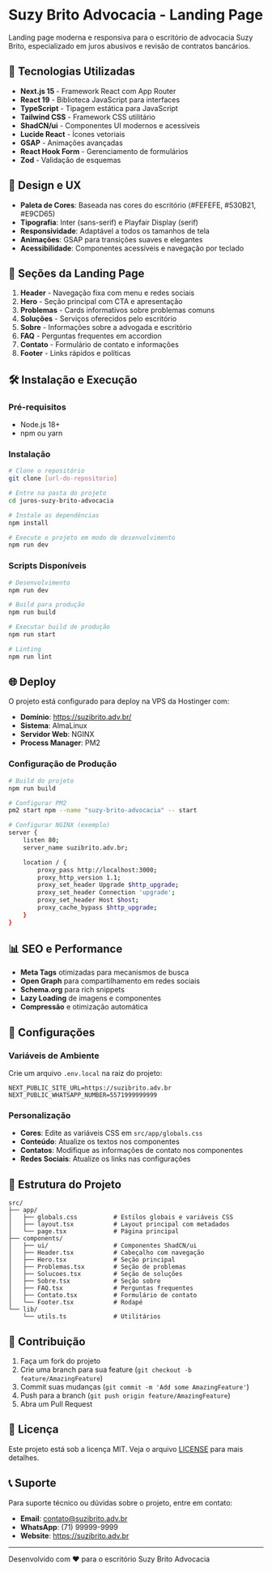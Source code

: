 # Suzy Brito Advocacia - Landing Page

Landing page moderna e responsiva para o escritório de advocacia Suzy Brito, especializado em juros abusivos e revisão de contratos bancários.

## 🚀 Tecnologias Utilizadas

- **Next.js 15** - Framework React com App Router
- **React 19** - Biblioteca JavaScript para interfaces
- **TypeScript** - Tipagem estática para JavaScript
- **Tailwind CSS** - Framework CSS utilitário
- **ShadCN/ui** - Componentes UI modernos e acessíveis
- **Lucide React** - Ícones vetoriais
- **GSAP** - Animações avançadas
- **React Hook Form** - Gerenciamento de formulários
- **Zod** - Validação de esquemas

## 🎨 Design e UX

- **Paleta de Cores**: Baseada nas cores do escritório (#FEFEFE, #530B21, #E9CD65)
- **Tipografia**: Inter (sans-serif) e Playfair Display (serif)
- **Responsividade**: Adaptável a todos os tamanhos de tela
- **Animações**: GSAP para transições suaves e elegantes
- **Acessibilidade**: Componentes acessíveis e navegação por teclado

## 📱 Seções da Landing Page

1. **Header** - Navegação fixa com menu e redes sociais
2. **Hero** - Seção principal com CTA e apresentação
3. **Problemas** - Cards informativos sobre problemas comuns
4. **Soluções** - Serviços oferecidos pelo escritório
5. **Sobre** - Informações sobre a advogada e escritório
6. **FAQ** - Perguntas frequentes em accordion
7. **Contato** - Formulário de contato e informações
8. **Footer** - Links rápidos e políticas

## 🛠️ Instalação e Execução

### Pré-requisitos

- Node.js 18+
- npm ou yarn

### Instalação

```bash
# Clone o repositório
git clone [url-do-repositorio]

# Entre na pasta do projeto
cd juros-suzy-brito-advocacia

# Instale as dependências
npm install

# Execute o projeto em modo de desenvolvimento
npm run dev
```

### Scripts Disponíveis

```bash
# Desenvolvimento
npm run dev

# Build para produção
npm run build

# Executar build de produção
npm run start

# Linting
npm run lint
```

## 🌐 Deploy

O projeto está configurado para deploy na VPS da Hostinger com:

- **Domínio**: https://suzibrito.adv.br/
- **Sistema**: AlmaLinux
- **Servidor Web**: NGINX
- **Process Manager**: PM2

### Configuração de Produção

```bash
# Build do projeto
npm run build

# Configurar PM2
pm2 start npm --name "suzy-brito-advocacia" -- start

# Configurar NGINX (exemplo)
server {
    listen 80;
    server_name suzibrito.adv.br;

    location / {
        proxy_pass http://localhost:3000;
        proxy_http_version 1.1;
        proxy_set_header Upgrade $http_upgrade;
        proxy_set_header Connection 'upgrade';
        proxy_set_header Host $host;
        proxy_cache_bypass $http_upgrade;
    }
}
```

## 📊 SEO e Performance

- **Meta Tags** otimizadas para mecanismos de busca
- **Open Graph** para compartilhamento em redes sociais
- **Schema.org** para rich snippets
- **Lazy Loading** de imagens e componentes
- **Compressão** e otimização automática

## 🔧 Configurações

### Variáveis de Ambiente

Crie um arquivo `.env.local` na raiz do projeto:

```env
NEXT_PUBLIC_SITE_URL=https://suzibrito.adv.br
NEXT_PUBLIC_WHATSAPP_NUMBER=5571999999999
```

### Personalização

- **Cores**: Edite as variáveis CSS em `src/app/globals.css`
- **Conteúdo**: Atualize os textos nos componentes
- **Contatos**: Modifique as informações de contato nos componentes
- **Redes Sociais**: Atualize os links nas configurações

## 📁 Estrutura do Projeto

```
src/
├── app/
│   ├── globals.css          # Estilos globais e variáveis CSS
│   ├── layout.tsx           # Layout principal com metadados
│   └── page.tsx             # Página principal
├── components/
│   ├── ui/                  # Componentes ShadCN/ui
│   ├── Header.tsx           # Cabeçalho com navegação
│   ├── Hero.tsx             # Seção principal
│   ├── Problemas.tsx        # Seção de problemas
│   ├── Solucoes.tsx         # Seção de soluções
│   ├── Sobre.tsx            # Seção sobre
│   ├── FAQ.tsx              # Perguntas frequentes
│   ├── Contato.tsx          # Formulário de contato
│   └── Footer.tsx           # Rodapé
└── lib/
    └── utils.ts             # Utilitários
```

## 🤝 Contribuição

1. Faça um fork do projeto
2. Crie uma branch para sua feature (`git checkout -b feature/AmazingFeature`)
3. Commit suas mudanças (`git commit -m 'Add some AmazingFeature'`)
4. Push para a branch (`git push origin feature/AmazingFeature`)
5. Abra um Pull Request

## 📄 Licença

Este projeto está sob a licença MIT. Veja o arquivo [LICENSE](LICENSE) para mais detalhes.

## 📞 Suporte

Para suporte técnico ou dúvidas sobre o projeto, entre em contato:

- **Email**: contato@suzibrito.adv.br
- **WhatsApp**: (71) 99999-9999
- **Website**: https://suzibrito.adv.br

---

Desenvolvido com ❤️ para o escritório Suzy Brito Advocacia
